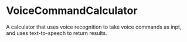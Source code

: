 # VoiceCommandCalculator
A calculator that uses voice recognition to take voice commands as inpt, and uses text-to-speech to return results.
